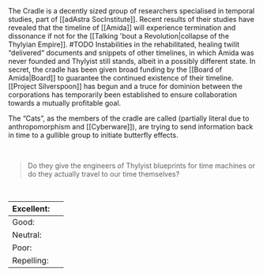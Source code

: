 
 

The Cradle is a decently sized group of researchers specialised in temporal studies, part of [[adAstra SocInstitute]]. 
Recent results of their studies have revealed that the timeline of [[Amida]] will experience termination and dissonance if not for the [[Talking 'bout a Revolution|collapse of the Thylyian Empire]].
#TODO 
	Instabilities in the rehabilitated, healing twilit “delivered“ documents and snippets of other timelines, in which Amida was never founded and Thylyist still stands, albeit in a possibly different state. 
In secret, the cradle has been given broad funding by the [[Board of Amida|Board]] to guarantee the continued existence of their timeline.
[[Project Silverspoon]] has begun and a truce for dominion between the corporations has temporarily been established to ensure collaboration towards a mutually profitable goal. 

The “Cats”, as the members of the cradle are called (partially literal due to anthropomorphism and [[Cyberware]]), are trying to send information back in time to a gullible group to initiate butterfly effects. 

 

> Do they give the engineers of Thylyist blueprints for time machines or do they actually travel to our time themselves?

 

| Excellent: |     |
|------------|-----|
| Good:      |     |
| Neutral:   |     |
| Poor:      |     |
| Repelling: |     |

